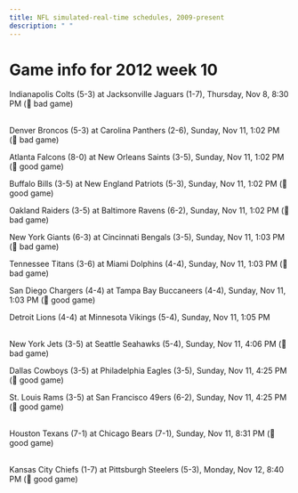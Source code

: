 ```yaml
---
title: NFL simulated-real-time schedules, 2009-present
description: " "
---
```


# Game info for 2012 week 10

Indianapolis Colts (5-3) at Jacksonville Jaguars (1-7), Thursday, Nov 8, 8:30 PM (:red_circle: bad game)

<br/>Denver Broncos (5-3) at Carolina Panthers (2-6), Sunday, Nov 11, 1:02 PM (:red_circle: bad game)

Atlanta Falcons (8-0) at New Orleans Saints (3-5), Sunday, Nov 11, 1:02 PM (:football: good game)

Buffalo Bills (3-5) at New England Patriots (5-3), Sunday, Nov 11, 1:02 PM (:football: good game)

Oakland Raiders (3-5) at Baltimore Ravens (6-2), Sunday, Nov 11, 1:02 PM (:red_circle: bad game)

New York Giants (6-3) at Cincinnati Bengals (3-5), Sunday, Nov 11, 1:03 PM (:red_circle: bad game)

Tennessee Titans (3-6) at Miami Dolphins (4-4), Sunday, Nov 11, 1:03 PM (:red_circle: bad game)

San Diego Chargers (4-4) at Tampa Bay Buccaneers (4-4), Sunday, Nov 11, 1:03 PM (:football: good game)

Detroit Lions (4-4) at Minnesota Vikings (5-4), Sunday, Nov 11, 1:05 PM

<br/>New York Jets (3-5) at Seattle Seahawks (5-4), Sunday, Nov 11, 4:06 PM (:red_circle: bad game)

Dallas Cowboys (3-5) at Philadelphia Eagles (3-5), Sunday, Nov 11, 4:25 PM (:football: good game)

St. Louis Rams (3-5) at San Francisco 49ers (6-2), Sunday, Nov 11, 4:25 PM (:football: good game)

<br/>Houston Texans (7-1) at Chicago Bears (7-1), Sunday, Nov 11, 8:31 PM (:football: good game)

<br/>Kansas City Chiefs (1-7) at Pittsburgh Steelers (5-3), Monday, Nov 12, 8:40 PM (:football: good game)

